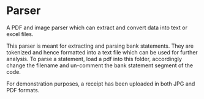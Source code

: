 # Parser
A PDF and image parser which can extract and convert data into text or excel files.

This parser is meant for extracting and parsing bank statements. They are tokenized and hence formatted into a text file which can be used for further analysis. To parse a statement, load a pdf into this folder, accordingly change the filename and un-comment the bank statement segment of the code.

For demonstration purposes, a receipt has been uploaded in both JPG and PDF formats.
